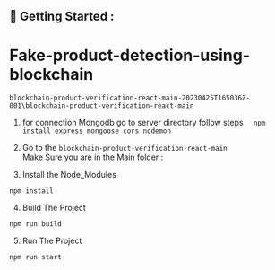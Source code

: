 ## 🤔 Getting Started :
# Fake-product-detection-using-blockchain
`blockchain-product-verification-react-main-20230425T165036Z-001\blockchain-product-verification-react-main`

1. for connection Mongodb go to server directory
   follow steps
   `  npm install express mongoose cors nodemon`
2. Go to the `blockchain-product-verification-react-main` <br>
   Make Sure you are in the Main folder :
   <br>

3. Install the Node_Modules

```
npm install
```

4. Build The Project

```
npm run build
```

5. Run The Project

```
npm run start
```
